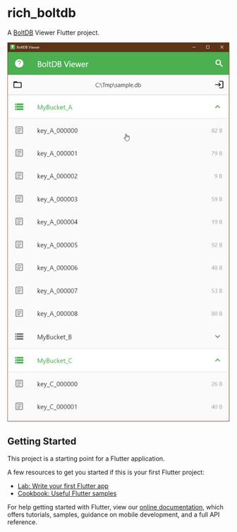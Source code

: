 # rich_boltdb

A [BoltDB](https://github.com/etcd-io/bbolt) Viewer Flutter project.

![BoltDB Viewer](https://raw.githubusercontent.com/zc310/rich_boltdb/master/assets/windows.png)

## Getting Started

This project is a starting point for a Flutter application.

A few resources to get you started if this is your first Flutter project:

- [Lab: Write your first Flutter app](https://flutter.dev/docs/get-started/codelab)
- [Cookbook: Useful Flutter samples](https://flutter.dev/docs/cookbook)

For help getting started with Flutter, view our
[online documentation](https://flutter.dev/docs), which offers tutorials,
samples, guidance on mobile development, and a full API reference.
